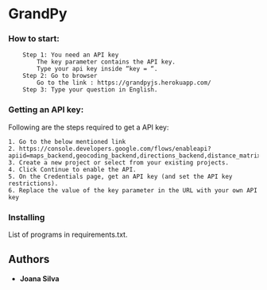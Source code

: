 # GrandPy
### How to start:
```
    Step 1: You need an API key
        The key parameter contains the API key.
        Type your api key inside “key = “.
    Step 2: Go to browser
        Go to the link : https://grandpyjs.herokuapp.com/
    Step 3: Type your question in English.
```
### Getting an API key:
Following are the steps required to get a API key:

    1. Go to the below mentioned link
    2. https://console.developers.google.com/flows/enableapi?apiid=maps_backend,geocoding_backend,directions_backend,distance_matrix_backend,elevation_backend,places_backend&reusekey=true.
    3. Create a new project or select from your existing projects.
    4. Click Continue to enable the API.
    5. On the Credentials page, get an API key (and set the API key restrictions).
    6. Replace the value of the key parameter in the URL with your own API key

### Installing

List of programs in requirements.txt.

## Authors

* **Joana Silva**
